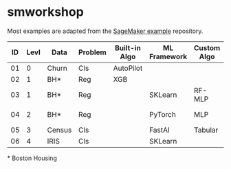 # smworkshop

Most examples are adapted from the [SageMaker example](https://github.com/awslabs/amazon-sagemaker-examples) repository.

 ID | Levl | Data | Problem | Built-in Algo | ML Framework | Custom Algo | Custom Infer | Custom Container | Extra lib | Param tuning | Model monitor |
| --- | --- | --- | --- | --- | --- | --- | --- | --- | --- | --- | --- |
| 01 | 0 | Churn|Cls |AutoPilot | | | | | | | |
| 02 | 1 | BH*|Reg |XGB | | | | | | |Yes |
| 03 | 1 | BH*|Reg | |SKLearn |RF-MLP |Input | | |RF params | |
| 04 | 2 | BH*|Reg | |PyTorch |MLP |Input | |Plotting |NN-arch | |
| 05 | 3 | Census|Cls || FastAI|Tabular |Pred | | | | |
| 06 | 4 | IRIS|Cls | |SKLearn | | |Ubuntu:16.04 | | | |
\* Boston Housing